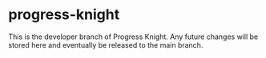 # progress-knight
This is the developer branch of Progress Knight. Any future changes will be stored here and eventually be released to the main branch. 
